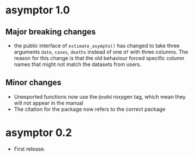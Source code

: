 # asymptor 1.0

## Major breaking changes

* the public interface of `estimate_asympto()` has changed to take three 
arguments `date`, `cases`, `deaths` instead of one `df` with three columns.
The reason for this change is that the old behaviour forced specific column
names that might not match the datasets from users.

## Minor changes

* Unexported functions now use the `@noRd` roxygen tag, which mean they will
not appear in the manual
* The citation for the package now refers to the correct package

# asymptor 0.2

* First release.
